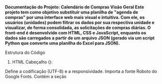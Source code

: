 <b>Documentação do Projeto: Calendário de Compras
Visão Geral
Este projeto tem como objetivo substituir uma planilha de "agenda de compras" por uma interface web mais visual e intuitiva. Com ele, os usuários (unidades) podem filtrar os dados por sua respectiva unidade e visualizar, de forma consolidada, as solicitações de compras diárias. O front-end é desenvolvido com HTML, CSS e JavaScript, enquanto os dados são carregados a partir de um arquivo JSON (gerado via um script Python que converte uma planilha do Excel para JSON).</b>

Estrutura do Código
1. HTML
Cabeçalho (<head>):

Define a codificação (UTF-8) e a responsividade.
Importa a fonte Roboto do Google Fonts.
Contém a seção <style> com a definição de estilos (CSS) para o layout e os componentes do calendário.
Corpo (<body>):

Header: Exibe a logo da empresa.
Título: "Calendário de Compras".
Filtro por Unidade: Um <select> que permite filtrar os dados com base na unidade (filial).
Navegação de Meses: Botões para avançar ou retroceder o mês e um elemento <span> para exibir o mês/ano atual.
Calendário: Um <div> com a classe calendar que será preenchido dinamicamente via JavaScript com os dias do mês.
Modal: Um modal para exibir os detalhes de cada dia quando clicado.
2. CSS
Estilos Gerais: Define o layout, cores, espaçamentos e tipografia utilizando a fonte Roboto.
Estilização do Filtro e Navegação de Meses: Define estilos para os elementos de filtro e botões de navegação.
Estilização do Calendário:
Utiliza grid layout para distribuir os dias da semana e os dias do mês.
Destaca células com compras (classe .has-agenda) e o dia selecionado (classe .selected).
Modal: Estilos para exibir o modal centralizado na tela e o botão de fechar.
3. JavaScript
Variáveis Globais:
dados: Array que armazenará os dados carregados do arquivo JSON.
dataAtual, mesAtual e anoAtual: Variáveis para gerenciar a data atual e atualizar a visualização do calendário.
Funções Principais:
formatarData(data)
Formata uma data do formato D/M/AAAA para DD/MM/AAAA.
Exemplo de uso:

js
Copiar
formatarData("5/9/2025"); // retorna "05/09/2025"
atualizarTituloMes()
Atualiza o elemento que exibe o mês e o ano atuais.
Utiliza um array de meses em português para formatar a string.

gerarOpcoesFilial()
Gera dinamicamente as opções do filtro de unidades (filiais) com base nos dados do JSON.

Cria a opção padrão "Todas as Unidades".
Extrai e ordena as filiais únicas presentes no JSON e as adiciona ao <select>.
gerarCalendario(unidadeSelecionada = '')
Constrói o calendário para o mês e ano atuais.

Cria os cabeçalhos dos dias da semana.
Calcula o offset (células vazias) para alinhar o primeiro dia do mês de acordo com o dia da semana.
Cria as células correspondentes aos dias do mês.
Filtra os dados do JSON para identificar os dias que possuem compras e aplica a classe .has-agenda para destacar esses dias.
exibirDetalhes(dia)
Exibe os detalhes das compras para um dia específico em um modal.

Remove a classe .selected dos dias previamente selecionados.
Adiciona a classe .selected ao dia clicado.
Filtra os dados do JSON para obter as compras do dia (considerando também o filtro por unidade, se aplicável).
Monta o conteúdo HTML com os detalhes de cada compra (data de abertura, categoria, filial, previsão de entrega) e exibe no modal.
fecharModal()
Fecha o modal de detalhes, ocultando-o da visualização.

filtrarPorUnidade()
Chamada quando o usuário seleciona uma filial no <select>.

Obtém o valor selecionado e regenera o calendário para exibir apenas as compras daquela unidade.
Remove a seleção de qualquer dia previamente selecionado.
mudarMes(direcao)
Permite a navegação entre os meses.

Atualiza as variáveis mesAtual e anoAtual de acordo com a direção (-1 para mês anterior, 1 para próximo mês).
Atualiza o título com o mês/ano e regenera o calendário mantendo o filtro de filial, se estiver ativo.
window.onload
Quando a página carrega:

Tenta carregar os dados do arquivo agenda.json via fetch.
Em caso de sucesso, armazena os dados, gera as opções do filtro e renderiza o calendário.
Em caso de erro, exibe uma mensagem no console e alerta o usuário.
Fluxo de Funcionamento
Carregamento Inicial:
Ao carregar a página, o script realiza um fetch para carregar o arquivo agenda.json. Se os dados forem carregados corretamente, o sistema:

Popula o filtro de unidades.
Atualiza o título com o mês e ano atuais.
Gera o calendário com os dias do mês atual, destacando aqueles que possuem compras.
Interação do Usuário:

Filtragem: O usuário pode selecionar uma unidade no filtro, o que faz com que o calendário seja regenerado para exibir apenas as compras da filial selecionada.
Navegação de Meses: O usuário pode navegar entre os meses utilizando os botões "Mês Anterior" e "Próximo Mês". O título e o calendário são atualizados de acordo.
Visualização de Detalhes: Ao clicar em um dia, o sistema exibe um modal com os detalhes das compras daquele dia. O dia selecionado é destacado no calendário.
Fechamento do Modal:
O usuário pode fechar o modal clicando no "X" ou fora da área de conteúdo, retornando à visualização do calendário.

Tecnologias Utilizadas
Front-end:

HTML5: Estrutura e semântica da página.
CSS3: Estilização e responsividade da interface.
JavaScript (ES6): Lógica para manipulação do DOM, interação com o usuário e consumo de dados do JSON.
Back-end / Suporte:

Arquivo JSON: Dados gerados via script Python que converte a planilha Excel para JSON. Este JSON contém informações como data de abertura, categoria, filial e previsão de entrega das compras.
Considerações Finais
Manutenção:
A documentação interna e a organização das funções facilitam a manutenção e futuras atualizações do sistema.

Extensibilidade:
O sistema pode ser expandido para incluir mais filtros ou funcionalidades, bastando adicionar novas funções e atualizar a interface conforme necessário.

Experiência do Usuário:
O uso de um modal para detalhes e a navegação intuitiva entre os meses melhoram significativamente a experiência dos usuários em comparação com a planilha antiga.

